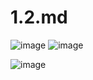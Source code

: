 # 1.2.md

![image](https://github.com/user-attachments/assets/7eb9ba35-60f6-43e5-a032-117d721ec935)
![image](https://github.com/user-attachments/assets/a02f6603-9bf2-4440-b6e7-b7b1fb111e82)

![image](https://github.com/user-attachments/assets/5149ba25-40aa-4111-adfa-49a63e828b13)
